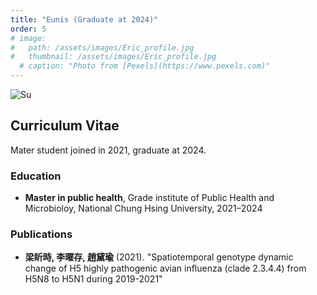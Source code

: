 ```yaml
---
title: "Eunis (Graduate at 2024)"
order: 5
# image: 
#   path: /assets/images/Eric_profile.jpg
#   thumbnail: /assets/images/Eric_profile.jpg
  # caption: "Photo from [Pexels](https://www.pexels.com)"
---
```


<img src="{{ '/assets/images/Eunis.jpg' | relative_url }}" alt="Su" style="max-width: 300px; height: auto;">

## Curriculum Vitae
Mater student joined in 2021, graduate at 2024.
### Education
- **Master in public health**, Grade institute of Public Health and Microbioloy, National Chung Hsing University, 2021–2024

<!-- ### Experience
- **Research Assistant**, XYZ Lab, 2018–Present
  - Conducted research on scRNA-seq and transcriptomics. -->

### Publications
- **梁盺時, 李曜存, 趙黛瑜** (2021). "Spatiotemporal genotype dynamic change of H5 highly pathogenic avian influenza (clade 2.3.4.4) from H5N8 to H5N1 during 2019-2021"